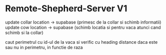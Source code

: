 # Remote-Shepherd-Server V1
update collar location -> supabase (primesc de la collar si schimb informatii) 
update cow location -> supabase (schimb locatia si pentru vaca atunci cand schimb si la collar)

caut perimetrul cu id-ul de la vaca si verific cu heading distance daca este sau nu in perimetru, in functie de raza 
